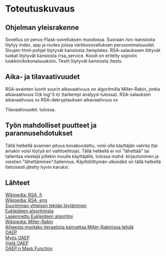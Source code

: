 # Toteutuskuvaus

## Ohjelman yleisrakenne

Sovellus on perus-Flask-sovelluksen muodossa. Suoraan /src-kansiosta löytyy index, app ja routes joissa verkkosovelluksen perusominaisuudet.
Sivujen html-pohjat löytyvät kansiosta /templates.
RSA-salaukseen liittyvät luokat löytyvät kansiosta /rsa_service. Koodi on eritelty sopiviin luokkiin/kokonaisuuksiin.
Testit löytyvät kansiosta /tests.

## Aika- ja tilavaativuudet  

RSA-avainten luonti suurin aikavaativuus on algoritmilla Miller-Rabin, jonka aikavaativuus O(k log^3 n) (tarkempi analyysi tulossa).
RSA-salauksen aikavaativuus xx
RSA-dekryptauksen aikavaativuus xx

Tilavaativuudet: tulossa.

## Työn mahdolliset puutteet ja parannusehdotukset

Tällä hetkellä avaimen pituus kovakoodattu, voisi olla käyttäjän valinta (tai ainakin voisi löytyä eri vaihtoehtoja).
Tällä hetkellä ei voi "lähettää" tai tallentaa viestejä jollekin muulle käyttäjälle, tulossa mahd. kirjautuminen ja viestien "lähettäminen"/tallennus.
Käyttöliittymän ulkonäkö on tällä hetkellä tietoisesti jätetty hyvin karuksi.

## Lähteet
  
[Wikipedia: RSA, fi](https://fi.wikipedia.org/wiki/RSA)  
[Wikipedia: RSA, eng](https://en.wikipedia.org/wiki/RSA_(cryptosystem))  
[Suurimman yhteisen tekijän löytäminen](https://brilliant.org/wiki/extended-euclidean-algorithm/)  
[Eukleideen algoritmista](https://www.khanacademy.org/computing/computer-science/cryptography/modarithmetic/a/the-euclidean-algorithm)  
[Laajennettu Eukleideen algoritmi](https://en.wikipedia.org/wiki/Extended_Euclidean_algorithm)  
[Wikipedia: Miller-Rabin](https://en.wikipedia.org/wiki/Miller%E2%80%93Rabin_primality_test)  
[Aiheesta montako iteraatiota kannattaa Miller-Rabinissa tehdä](https://stackoverflow.com/questions/6325576/how-many-iterations-of-rabin-miller-should-i-use-for-cryptographic-safe-primes#:~:text=Each%20iteration%20of%20Rabin%2DMiller,that%20the%20number%20is%20composite)  
[OAEP](https://en.wikipedia.org/wiki/Optimal_asymmetric_encryption_padding)  
[Myös OAEP](https://datatracker.ietf.org/doc/html/rfc2437#section-9.1.1.2)  
[Vielä OAEP](https://www.inf.pucrs.br/~calazans/graduate/TPVLSI_I/RSA-oaep_spec.pdf)  
[OAEP:n Mask Function](https://en.wikipedia.org/wiki/Mask_generation_function)
